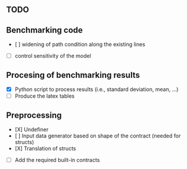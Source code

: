 TODO
----

## Benchmarking code

* [ ] widening of path condition along the existing lines
* [ ] control sensitivity of the model

## Procesing of benchmarking results

* [X] Python script to process results (i.e., standard deviation, mean, ...) 
* [ ] Produce the latex tables

## Preprocessing

* [X] Undefiner
* [ ] Input data generator based on shape of the contract (needed for structs)
* [X] Translation of structs
* [ ] Add the required built-in contracts
